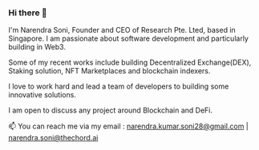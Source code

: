 ### Hi there 👋

<!--
**narendracode/narendracode** is a ✨ _special_ ✨ repository because its `README.md` (this file) appears on your GitHub profile.
-->
I'm Narendra Soni, Founder and CEO of Research Pte. Lted, based in Singapore.
I am passionate about software development and particularly building in Web3. 

Some of my recent works include building Decentralized Exchange(DEX), Staking solution, NFT Marketplaces and blockchain indexers. 

I love to work hard and lead a team of developers to building some innovative solutions.

I am open to discuss any project around Blockchain and DeFi. 

📫 You can reach me via my email : narendra.kumar.soni28@gmail.com | narendra.soni@thechord.ai
